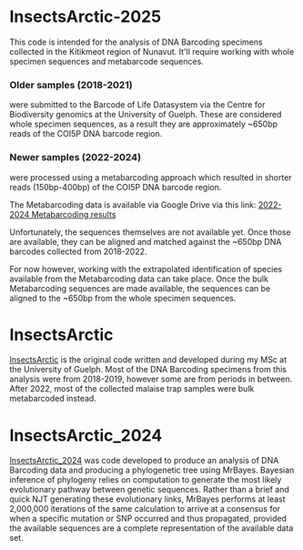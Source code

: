 
# InsectsArctic-2025
This code is intended for the analysis of DNA Barcoding specimens collected in the Kitikmeot region of Nunavut. It'll require working with whole specimen sequences and metabarcode sequences.

### Older samples (2018-2021)
were submitted to the Barcode of Life Datasystem via the Centre for Biodiversity genomics at the University of Guelph. These are considered whole specimen sequences, as a result they are approximately ~650bp reads of the COI5P DNA barcode region.

### Newer samples (2022-2024)
were processed using a metabarcoding approach which resulted in shorter reads (150bp-400bp) of the COI5P DNA barcode region.

The Metabarcoding data is available via Google Drive via this link: [2022-2024 Metabarcoding results](https://drive.google.com/drive/folders/1BJ3ADx4dtjJ7CCvT_0YDmxkVAyypIod_?usp=drive_link)

Unfortunately, the sequences themselves are not available yet. Once those are available, they can be aligned and matched against the ~650bp DNA barcodes collected from 2018-2022.

For now however, working with the extrapolated identification of species available from the Metabarcoding data can take place. Once the bulk Metabarcoding sequences are made available, the sequences can be aligned to the ~650bp from the whole specimen sequences.

# InsectsArctic
[InsectsArctic](https://github.com/hominidae/InsectsArctic) is the original code written and developed during my MSc at the University of Guelph. Most of the DNA Barcoding specimens from this analysis were from 2018-2019, however some are from periods in between. After 2022, most of the collected malaise trap samples were bulk metabarcoded instead.

# InsectsArctic_2024
[InsectsArctic_2024](https://github.com/hominidae/InsectsArctic_2024) was code developed to produce an analysis of DNA Barcoding data and producing a phylogenetic tree using MrBayes. Bayesian inference of phylogeny relies on computation to generate the most likely evolutionary pathway between genetic sequences. Rather than a brief and quick NJT generating these evolutionary links, MrBayes performs at least 2,000,000 iterations of the same calculation to arrive at a consensus for when a specific mutation or SNP occurred and thus propagated, provided the available sequences are a complete representation of the available data set.
